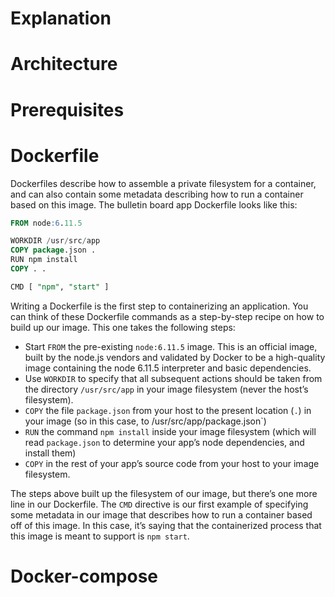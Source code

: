 # Explanation

# Architecture

# Prerequisites

# Dockerfile

Dockerfiles describe how to assemble a private filesystem for a container, and can also contain some metadata describing how to run a container based on this image. The bulletin board app Dockerfile looks like this:

```sql
FROM node:6.11.5    

WORKDIR /usr/src/app
COPY package.json .
RUN npm install    
COPY . .

CMD [ "npm", "start" ]    
```

Writing a Dockerfile is the first step to containerizing an application. You can think of these Dockerfile commands as a step-by-step recipe on how to build up our image. This one takes the following steps:

  - Start `FROM` the pre-existing `node:6.11.5` image. This is an official image, built by the node.js vendors and validated by Docker to be a high-quality image containing the node 6.11.5 interpreter and basic dependencies.
  - Use `WORKDIR` to specify that all subsequent actions should be taken from the directory `/usr/src/app` in your image filesystem (never the host’s filesystem).
  - `COPY` the file `package.json` from your host to the present location (`.`) in your image (so in this case, to /usr/src/app/package.json`)
  - `RUN` the command `npm install` inside your image filesystem (which will read `package.json` to determine your app’s node dependencies, and install them)
  - `COPY` in the rest of your app’s source code from your host to your image filesystem.
  
The steps above built up the filesystem of our image, but there’s one more line in our Dockerfile. The `CMD` directive is our first example of specifying some metadata in our image that describes how to run a container based off of this image. In this case, it’s saying that the containerized process that this image is meant to support is `npm start`.

# Docker-compose
